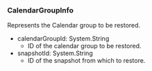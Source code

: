 ### CalendarGroupInfo
Represents the Calendar group to be restored.

- calendarGroupId: System.String
  - ID of the calendar group to be restored.
- snapshotId: System.String
  - ID of the snapshot from which to restore.
